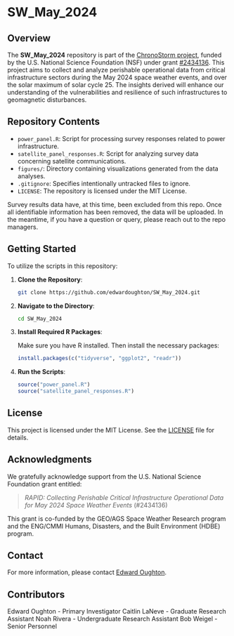 # SW_May_2024

## Overview

The **SW_May_2024** repository is part of the [ChronoStorm project](https://chronostorm.vercel.app/), funded by the U.S. National Science Foundation (NSF) under grant [#2434136](https://www.nsf.gov/awardsearch/showAward?AWD_ID=2434136&HistoricalAwards=false). This project aims to collect and analyze perishable operational data from critical infrastructure sectors during the May 2024 space weather events, and over the solar maximum of solar cycle 25. The insights derived will enhance our understanding of the vulnerabilities and resilience of such infrastructures to geomagnetic disturbances.

## Repository Contents

- `power_panel.R`: Script for processing survey responses related to power infrastructure.
- `satellite_panel_responses.R`: Script for analyzing survey data concerning satellite communications.
- `figures/`: Directory containing visualizations generated from the data analyses.
- `.gitignore`: Specifies intentionally untracked files to ignore.
- `LICENSE`: The repository is licensed under the MIT License.

Survey results data have, at this time, been excluded from this repo. Once all identifiable information has been removed, the data will be uploaded. In the meantime, if you have a question or query, please reach out to the repo managers.  

## Getting Started

To utilize the scripts in this repository:

1. **Clone the Repository**:
   ```bash
   git clone https://github.com/edwardoughton/SW_May_2024.git
   ```

2. **Navigate to the Directory**:
   ```bash
   cd SW_May_2024
   ```

3. **Install Required R Packages**:

   Make sure you have R installed. Then install the necessary packages:
   ```R
   install.packages(c("tidyverse", "ggplot2", "readr"))
   ```

4. **Run the Scripts**:
   ```R
   source("power_panel.R")
   source("satellite_panel_responses.R")
   ```

## License

This project is licensed under the MIT License. See the [LICENSE](LICENSE) file for details.

## Acknowledgments

We gratefully acknowledge support from the U.S. National Science Foundation grant entitled:

> *RAPID: Collecting Perishable Critical Infrastructure Operational Data for May 2024 Space Weather Events* (#2434136)

This grant is co-funded by the GEO/AGS Space Weather Research program and the ENG/CMMI Humans, Disasters, and the Built Environment (HDBE) program.

## Contact

For more information, please contact [Edward Oughton](https://github.com/edwardoughton).

## Contributors
Edward Oughton - Primary Investigator
Caitlin LaNeve - Graduate Research Assistant
Noah Rivera - Undergraduate Research Assistant
Bob Weigel - Senior Personnel

